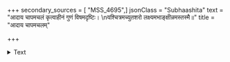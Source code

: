 +++
secondary_sources = [ "MSS_4695",]
jsonClass = "Subhaashita"
text = "आदाय चापमचलं कृत्वाहीनं गुणं विषमदृष्टिः।  \nयश्चित्रमच्युतशरो लक्ष्यमभाङ्क्षीन्नमस्तस्मै॥"
title = "आदाय चापमचलम्"

+++

<details><summary>Text</summary>

आदाय चापमचलं कृत्वाहीनं गुणं विषमदृष्टिः।  
यश्चित्रमच्युतशरो लक्ष्यमभाङ्क्षीन्नमस्तस्मै॥
</details>
